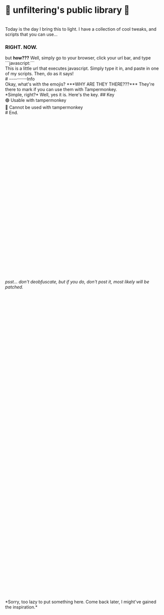 # 📕 unfiltering's public library 📕
<br>
Today is the day I bring this to light. I have a collection of cool tweaks, and scripts that you can use... 
<h3>RIGHT. NOW.</h3>
but <b>how???</b> Well, simply go to your browser, click your url bar, and type <br>
```javascript:```
<br>This is a little url that executes javascript. Simply type it in, and paste in one of my scripts. Then, do as it says!
<br>
# ---------Info
<br>
Okay, what's with the emojis? ***WHY ARE THEY THERE???***
They're there to mark if you can use them with Tampermonkey.<br>*Simple, right?* Well, yes it is. Here's the key.
## Key
<br>
🟢 Usable with tampermonkey <br>
🔴 Cannot be used with tampermonkey <br>
# End.
<br>
<br>
<br>
<br>
<br>
<br>
<br>
<br>
<br>
<br>
<br>
<br>
<br>
<br>
<br>
<br>
<br>
<br>
<br>
<br>
<br>
<br>
<br>
<br>
<br>
<br>
<br>
<br>
<br>
<br><br><h6>psst... don't deobfuscate, but if you do, don't post it, most likely will be patched.</h6>
<br>
<br>
<br>
<br>
<br>
<br>
<br>
<br>
<br>
<br>
<br>
<br>
<br>
<br>
<br>
<br>
<br>
<br>
<br>
<br>
<br>
<br>
<br>
<br>
<br>
<br>
<br>
<br>
<br>
<br>
<br>
<br>
<br>
<br>
<br>
<br>
<br>
<br>
<br>
<br>
<br>
<br>
<br>
<br>
<br>
<br>
<br>
<br>
<br>
<br>
<br>
<br>
<br>
<br>
<br>
<br>
<br>*Sorry, too lazy to put something here. Come back later, I might've gained the inspiration.*

















